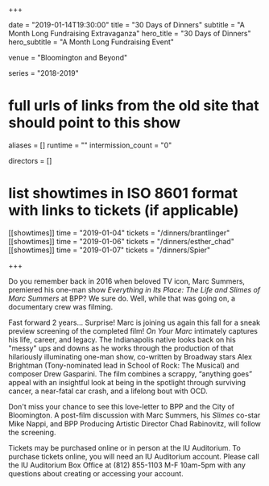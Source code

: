 +++

date = "2019-01-14T19:30:00"
title = "30 Days of Dinners"
subtitle = "A Month Long Fundraising Extravaganza"
hero_title = "30 Days of Dinners"
hero_subtitle = "A Month Long Fundraising Event"

venue = "Bloomington and Beyond"

series = "2018-2019"
# full urls of links from the old site that should point to this show
aliases = []
runtime = ""
intermission_count = "0"

directors = []


# list showtimes in ISO 8601 format with links to tickets (if applicable)
[[showtimes]]
    time = "2019-01-04"
    tickets = "/dinners/brantlinger"
[[showtimes]]
    time = "2019-01-06"
    tickets = "/dinners/esther_chad"
[[showtimes]]
    time = "2019-01-07"
    tickets = "/dinners/Spier"

+++

Do you remember back in 2016 when beloved TV icon, Marc Summers, premiered his one-man show *Everything in Its Place: The Life and Slimes of Marc Summers* at BPP? We sure do. Well, while that was going on, a documentary crew was filming.

Fast forward 2 years... Surprise! Marc is joining us again this fall for a sneak preview screening of the completed film! *On Your Marc* intimately captures his life, career, and legacy. The Indianapolis native looks back on his "messy" ups and downs as he works through the production of that hilariously illuminating one-man show, co-written by Broadway stars Alex Brightman (Tony-nominated lead in School of Rock: The Musical) and composer Drew Gasparini. The film combines a scrappy, “anything goes” appeal with an insightful look at being in the spotlight through surviving cancer, a near-fatal car crash, and a lifelong bout with OCD.

Don't miss your chance to see this love-letter to BPP and the City of Bloomington. A post-film discussion with Marc Summers, his *Slimes* co-star Mike Nappi, and BPP Producing Artistic Director Chad Rabinovitz, will follow the screening.

Tickets may be purchased online or in person at the IU Auditorium. To purchase tickets online, you will need an IU Auditorium account. Please call the IU Auditorium Box Office at (812) 855-1103 M-F 10am-5pm with any questions about creating or accessing your account.
